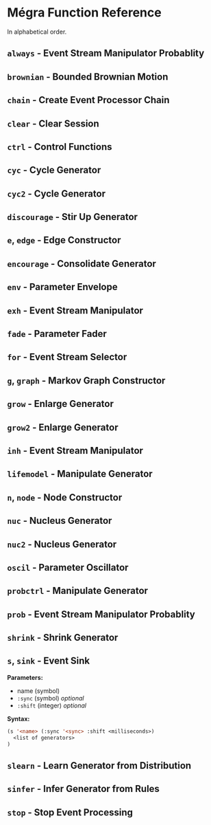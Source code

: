 # Mégra Function Reference

In alphabetical order.

## `always` - Event Stream Manipulator Probablity

## `brownian` - Bounded Brownian Motion 

## `chain` - Create Event Processor Chain

## `clear` - Clear Session

## `ctrl` - Control Functions

## `cyc` - Cycle Generator

## `cyc2` - Cycle Generator

## `discourage` - Stir Up Generator

## `e`, `edge` - Edge Constructor

## `encourage` - Consolidate Generator

## `env` - Parameter Envelope

## `exh` - Event Stream Manipulator

## `fade` - Parameter Fader

## `for` - Event Stream Selector

## `g`, `graph`  - Markov Graph Constructor

## `grow` - Enlarge Generator

## `grow2` - Enlarge Generator

## `inh` - Event Stream Manipulator

## `lifemodel` - Manipulate Generator 

## `n`, `node` - Node Constructor

## `nuc` - Nucleus Generator

## `nuc2` - Nucleus Generator

## `oscil` - Parameter Oscillator

## `probctrl` - Manipulate Generator

## `prob` - Event Stream Manipulator Probablity

## `shrink` - Shrink Generator

## `s`, `sink` - Event Sink
**Parameters:**
* name (symbol)
* `:sync` (symbol) *optional*
* `:shift` (integer) *optional*

**Syntax:**

```lisp
(s '<name> (:sync '<sync> :shift <milliseconds>) 
  <list of generators>
)
```
## `slearn` - Learn Generator from Distribution

## `sinfer` - Infer Generator from Rules

## `stop` - Stop Event Processing



